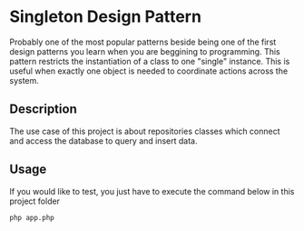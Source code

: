 # Singleton Design Pattern

Probably one of the most popular patterns beside being one of the first design patterns you learn when you are beggining to programming. This pattern restricts the instantiation of a class to one "single" instance. This is useful when exactly one object is needed to coordinate actions across the system.

## Description

The use case of this project is about repositories classes which connect and access the database to query and insert data.

## Usage

If you would like to test, you just have to execute the command below in this project folder

```bash
php app.php
```